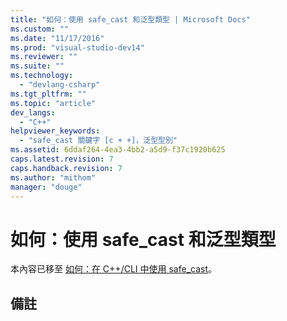 ```yaml
---
title: "如何：使用 safe_cast 和泛型類型 | Microsoft Docs"
ms.custom: ""
ms.date: "11/17/2016"
ms.prod: "visual-studio-dev14"
ms.reviewer: ""
ms.suite: ""
ms.technology: 
  - "devlang-csharp"
ms.tgt_pltfrm: ""
ms.topic: "article"
dev_langs: 
  - "C++"
helpviewer_keywords: 
  - "safe_cast 關鍵字 [c + +]，泛型型別"
ms.assetid: 6ddaf264-4ea3-4bb2-a5d9-f37c1920b625
caps.latest.revision: 7
caps.handback.revision: 7
ms.author: "mithom"
manager: "douge"
---
```

# 如何：使用 safe_cast 和泛型類型
本內容已移至 [如何：在 C\+\+\/CLI 中使用 safe\_cast](../Topic/How%20to:%20Use%20safe_cast%20in%20C++-CLI.md)。  
  
## 備註